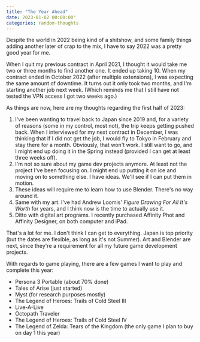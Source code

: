 ```yaml
---
title: "The Year Ahead"
date: 2023-01-02 00:00:00"
categories: random-thoughts
---
```


Despite the world in 2022 being kind of a shitshow, and some family things adding another later of crap to the mix, I have to say 2022 was a pretty good year for me. 

When I quit my previous contract in April 2021, I thought it would take me two or three months to find another one. It ended up taking 10. When my contract ended in October 2022 (after multiple extensions), I was expecting the same amount of downtime. It turns out it only took two months, and I'm starting another job next week. (Which reminds me that I still have not tested the VPN access I got two weeks ago.)

As things are now, here are my thoughts regarding the first half of 2023:

1. I've been wanting to travel back to Japan since 2019 and, for a variety of reasons (some in my control, most not), the trip keeps getting pushed back. When I interviewed for my next contract in December, I was thinking that if I did not get the job, I would fly to Tokyo in February and stay there for a month. Obviously, that won't work. I still want to go, and I might end up doing it in the Spring instead (provided I can get at least three weeks off).
2. I'm not so sure about my game dev projects anymore. At least not the project I've been focusing on. I might end up putting it on ice and moving on to something else. I have ideas. We'll see if I can put them in motion.
3. These ideas will require me to learn how to use Blender. There's no way around it. 
4. Same with my art. I've had Andrew Loomis' *Figure Drawing For All It's Worth* for years, and I think now is the time to actually use it. 
5. Ditto with digital art programs. I recently purchased Affinity Phot and Affinity Designer, on both computer and iPad. 

That's a lot for me. I don't think I can get to everything. Japan is top priority (but the dates are flexible, as long as it's not Summer). Art and Blender are next, since they're a requirement for all my future game development projects.

With regards to game playing, there are a few games I want to play and complete this year:
- Persona 3 Portable (about 70% done)
- Tales of Arise (just started)
- Myst (for research purposes mostly)
- The Legend of Heroes: Trails of Cold Steel III
- Live-A-Live
- Octopath Traveler
- The Legend of Heroes: Trails of Cold Steel IV
- The Legend of Zelda: Tears of the Kingdom (the only game I plan to buy on day 1 this year)